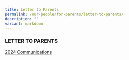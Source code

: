 ```yaml
---
title: Letter to Parents
permalink: /our-people/for-parents/letter-to-parents/
description: ""
variant: markdown
---
```

### LETTER TO PARENTS

[2024 Communications](/our-people/for-parents/Letter-to-Parents/2022-communications)